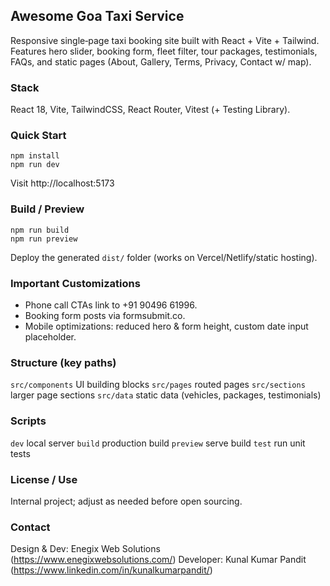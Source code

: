 ## Awesome Goa Taxi Service

Responsive single‑page taxi booking site built with React + Vite + Tailwind. Features hero slider, booking form, fleet filter, tour packages, testimonials, FAQs, and static pages (About, Gallery, Terms, Privacy, Contact w/ map).

### Stack

React 18, Vite, TailwindCSS, React Router, Vitest (+ Testing Library).

### Quick Start

```
npm install
npm run dev
```

Visit http://localhost:5173

### Build / Preview

```
npm run build
npm run preview
```

Deploy the generated `dist/` folder (works on Vercel/Netlify/static hosting).

### Important Customizations

- Phone call CTAs link to +91 90496 61996.
- Booking form posts via formsubmit.co.
- Mobile optimizations: reduced hero & form height, custom date input placeholder.

### Structure (key paths)

`src/components` UI building blocks
`src/pages` routed pages
`src/sections` larger page sections
`src/data` static data (vehicles, packages, testimonials)

### Scripts

`dev` local server
`build` production build
`preview` serve build
`test` run unit tests

### License / Use

Internal project; adjust as needed before open sourcing.

### Contact

Design & Dev: Enegix Web Solutions (https://www.enegixwebsolutions.com/)
Developer: Kunal Kumar Pandit (https://www.linkedin.com/in/kunalkumarpandit/)
